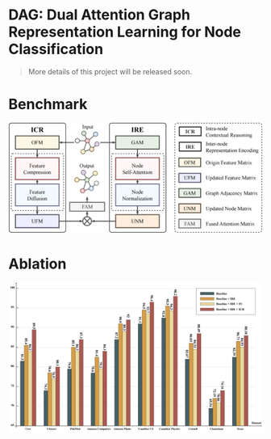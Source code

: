 # DAG: Dual Attention Graph Representation Learning for Node Classification

> More details of this project will be released soon.

# Benchmark
![benchmark](./figures/overall.png)

# Ablation
![outcome](./figures/ablation.png)
